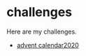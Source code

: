 # challenges

Here are my challenges.

- [advent calendar2020](https://diohabara.github.io/challenges/advent-calendar2020/)
